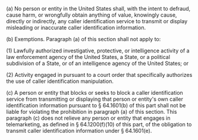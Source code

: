 (a) No person or entity in the United States shall, with the intent to defraud, cause harm, or wrongfully obtain anything of value, knowingly cause, directly or indirectly, any caller identification service to transmit or display misleading or inaccurate caller identification information.

(b) Exemptions. Paragraph (a) of this section shall not apply to:

(1) Lawfully authorized investigative, protective, or intelligence activity of a law enforcement agency of the United States, a State, or a political subdivision of a State, or of an intelligence agency of the United States; or

(2) Activity engaged in pursuant to a court order that specifically authorizes the use of caller identification manipulation.

(c) A person or entity that blocks or seeks to block a caller identification service from transmitting or displaying that person or entity's own caller identification information pursuant to § 64.1601(b) of this part shall not be liable for violating the prohibition in paragraph (a) of this section. This paragraph (c) does not relieve any person or entity that engages in telemarketing, as defined in § 64.1200(f)(10) of this part, of the obligation to transmit caller identification information under § 64.1601(e).


